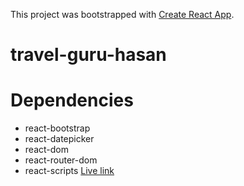 This project was bootstrapped with [Create React App](https://github.com/facebook/create-react-app).

# travel-guru-hasan
# Dependencies
- react-bootstrap
- react-datepicker
- react-dom
- react-router-dom
- react-scripts
[Live link](https://travel-guru-master-853a9.web.app/)
